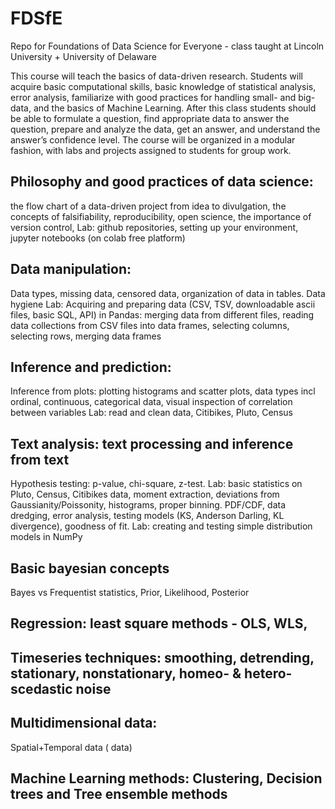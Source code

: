 # FDSfE
Repo for Foundations of Data Science for Everyone - class taught at Lincoln University + University of Delaware

This course will teach the basics of data-driven research. Students will acquire basic computational skills, basic knowledge of statistical analysis, error analysis, familiarize with good practices for handling small- and big-data, and the basics of Machine Learning. After this class students should be able to formulate a question, find appropriate data to answer the question, prepare and analyze the data, get an answer, and understand the answer’s confidence level. The course will be organized in a modular fashion, with labs and projects assigned to students for group work.

## Philosophy and good practices of data science: 
the flow chart of a data-driven project from idea to divulgation, the concepts of falsifiability, reproducibility, open science, the importance of version control, Lab: github repositories, setting up your environment, jupyter notebooks (on colab free platform)
## Data manipulation: 
Data types, missing data, censored data, organization of data in tables. Data hygiene Lab: Acquiring and preparing data (CSV, TSV, downloadable ascii files, basic SQL, API) in Pandas: merging data from different files, reading data collections from CSV files into data frames, selecting columns, selecting rows, merging data frames
## Inference and  prediction: 
Inference from plots: plotting histograms and scatter plots, data types incl ordinal, continuous, categorical data, visual inspection of correlation between variables Lab: read and clean data, Citibikes, Pluto, Census
## Text analysis: text processing and inference from text
Hypothesis testing:
p-value, chi-square, z-test. Lab: basic statistics on Pluto, Census, Citibikes data, moment extraction, deviations from Gaussianity/Poissonity, histograms, proper binning. PDF/CDF, data dredging, error analysis, testing models (KS, Anderson Darling, KL divergence), goodness of fit. Lab: creating and testing simple distribution models in NumPy
## Basic bayesian concepts
Bayes vs Frequentist statistics, Prior, Likelihood, Posterior
## Regression: least square methods - OLS, WLS, 
## Timeseries techniques: smoothing, detrending, stationary, nonstationary, homeo- & hetero-scedastic noise
## Multidimensional data:
Spatial+Temporal data ( data) 
## Machine Learning methods: Clustering, Decision trees and Tree ensemble methods

